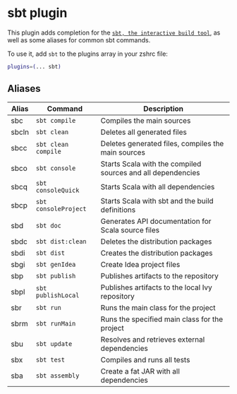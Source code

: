 # sbt plugin

This plugin adds completion for the
[`sbt, the interactive build tool`](https://scala-sbt.org/), as well as some
aliases for common sbt commands.

To use it, add `sbt` to the plugins array in your zshrc file:

```zsh
plugins=(... sbt)
```

## Aliases

| Alias | Command              | Description                                                 |
| ----- | -------------------- | ----------------------------------------------------------- |
| sbc   | `sbt compile`        | Compiles the main sources                                   |
| sbcln | `sbt clean`          | Deletes all generated files                                 |
| sbcc  | `sbt clean compile`  | Deletes generated files, compiles the main sources          |
| sbco  | `sbt console`        | Starts Scala with the compiled sources and all dependencies |
| sbcq  | `sbt consoleQuick`   | Starts Scala with all dependencies                          |
| sbcp  | `sbt consoleProject` | Starts Scala with sbt and the build definitions             |
| sbd   | `sbt doc`            | Generates API documentation for Scala source files          |
| sbdc  | `sbt dist:clean`     | Deletes the distribution packages                           |
| sbdi  | `sbt dist`           | Creates the distribution packages                           |
| sbgi  | `sbt genIdea`        | Create Idea project files                                   |
| sbp   | `sbt publish`        | Publishes artifacts to the repository                       |
| sbpl  | `sbt publishLocal`   | Publishes artifacts to the local Ivy repository             |
| sbr   | `sbt run`            | Runs the main class for the project                         |
| sbrm  | `sbt runMain`        | Runs the specified main class for the project               |
| sbu   | `sbt update`         | Resolves and retrieves external dependencies                |
| sbx   | `sbt test`           | Compiles and runs all tests                                 |
| sba   | `sbt assembly`       | Create a fat JAR with all dependencies                      |
